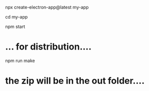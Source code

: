 npx create-electron-app@latest my-app

cd my-app

npm start


# ... for distribution....

npm run make

# the zip will be in the out folder....



